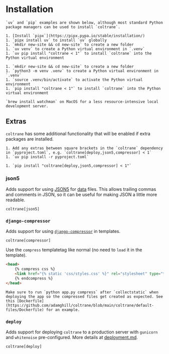 # Installation

```{note}
`uv` and `pip` examples are shown below, although most standard Python package managers can be used to install `coltrane`.
```

```{tab} uv
1. [Install `pipx`](https://pipx.pypa.io/stable/installation/)
1. `pipx install uv` to install `uv` globally
1. `mkdir new-site && cd new-site` to create a new folder
1. `uv venv` to create a Python virtual environment in `.venv`
1. `uv pip install "coltrane < 1"` to install `coltrane` into the Python virtual environment
```

```{tab} pip
1. `mkdir new-site && cd new-site` to create a new folder
1. `python3 -m venv .venv` to create a Python virtual environment in `.venv`
1. `source .venv/bin/activate` to activate the Python virtual environment
1. `pip install "coltrane < 1"` to install `coltrane` into the Python virtual environment
```

```{tip}
`brew install watchman` on MacOS for a less resource-intensive local development server.
```

## Extras

`coltrane` has some additional functionality that will be enabled if extra packages are installed.

```{tab} uv
1. Add any extras between square brackets in the `coltrane` dependency in `pyproject.toml`, e.g. `coltrane[deploy,json5,compressor] < 1`
1. `uv pip install -r pyproject.toml`
```

```{tab} pip
1. `pip install "coltrane[deploy,json5,compressor] < 1"`
```

###  json5

Adds support for using [JSON5](https://json5.org) for [data](data.md) files. This allows trailing commas and comments in JSON, so it can be useful for making JSON a little more readable.

```
coltrane[json5]
```

### `django-compressor`

Adds support for using [`django-compressor`](https://django-compressor.readthedocs.io/) in templates.

```
coltrane[compressor]
```

Use the `compress` templatetag like normal (no need to `load` it in the template).

```html
<head>
    {% compress css %}
    <link href="{% static 'css/styles.css' %}" rel="stylesheet" type="text/css">
    {% endcompress %}
</head>
```

```{warning}
Make sure to run `python app.py compress` after `collectstatic` when deploying the app so the compressed files get created as expected. See this [Dockerfile](https://github.com/adamghill/coltrane/blob/main/coltrane/default-files/Dockerfile) for an example.
```

### `deploy`

Adds support for deploying `coltrane` to a production server with `gunicorn` and `whitenoise` pre-configured. More details at [deployment.md](deployment).

```
coltrane[deploy]
```